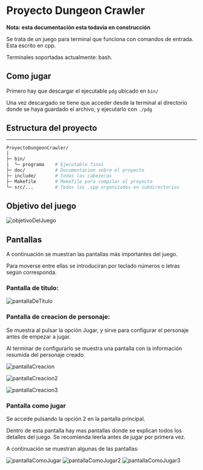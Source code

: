 # Proyecto Dungeon Crawler

**Nota: esta documentación esta todavia en construcción** 

Se trata de un juego para terminal que funciona con comandos de entrada. Esta escrito en cpp.

Terminales soportadas actualmente: bash.

## Como jugar

Primero hay que descargar el ejecutable `pdg` ubicado en `bin/`

Una vez descargado se tiene que acceder desde la terminal al directorio donde se haya guardado el archivo, y ejecutarlo con `./pdg`

## Estructura del proyecto
---
```bash
ProyectoDungeonCrawler/
|
├─ bin/
|  └─ programa    # Ejecutable final
├─ doc/           # Documentacion sobre el proyecto
├─ include/       # Todas las cabezeras
├─ Makefile       # Makefile para compilar el proyecto
└─ src/...        # Todos los .cpp organizados en subdirectorios
```

## Objetivo del juego

![objetivoDelJuego](doc/img/objetivoDelJuego.png)

## Pantallas

A continuación se muestran las pantallas más importantes del juego. 

Para moverse entre ellas se introduciran por teclado números o letras según corresponda.


### Pantalla de titulo:

![pantallaDeTitulo](doc/img/pantallaPrincipal.png)


### Pantalla de creacion de personaje:

Se muestra al pulsar la opción Jugar, y sirve para configurar el personaje antes de empezar a jugar.

Al terminar de configurarlo se muestra una pantalla con la información resumida del personaje creado.

![pantallaCreacion](doc/img/creacionDelPersonaje.png)

![pantallaCreacion2](doc/img/creacionDelPersonaje2.png)

![pantallaCreacion3](doc/img/creacionDelPersonaje3.png)


### Pantalla como jugar

Se accede pulsando la opción 2 en la pantalla principal.

Dentro de esta pantalla hay mas pantallas donde se explican todos los detalles del juego. Se recomienda leerla antes de jugar por primera vez.

A continuación se muestran algunas de las pantallas:

![pantallaComoJugar](doc/img/comoJugar.png)
![pantallaComoJugar2](doc/img/comoJugar2.png)
![pantallaComoJugar3](doc/img/comoJugar3.png)
